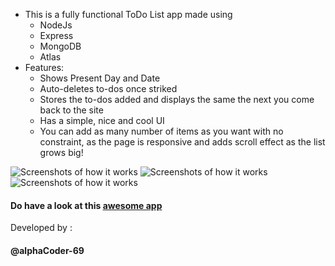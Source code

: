 * This is a fully functional ToDo List app made using 
    * NodeJs 
    * Express 
    * MongoDB
    * Atlas
* Features:
    * Shows Present Day and Date
    * Auto-deletes to-dos once striked 
    * Stores the to-dos added and displays the same the next you come back to the site
    * Has a simple, nice and cool UI
    * You can add as many number of items as you want with no constraint, as the page is responsive and adds scroll effect as the list grows big!

![Screenshots of how it works](SS-1.jpg)
![Screenshots of how it works](SS-2.jpg)
![Screenshots of how it works](SS-3.jpg)

<h4>Do have a look at this <a href="https://protected-beach-83429.herokuapp.com/"> awesome app</a></h4>

Developed by :<h4>@alphaCoder-69</h4>
